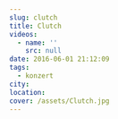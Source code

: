 ```yaml
---
slug: clutch
title: Clutch
videos:
  - name: ''
    src: null
date: 2016-06-01 21:12:09
tags:
  - konzert
city:
location:
cover: /assets/Clutch.jpg
---
```

